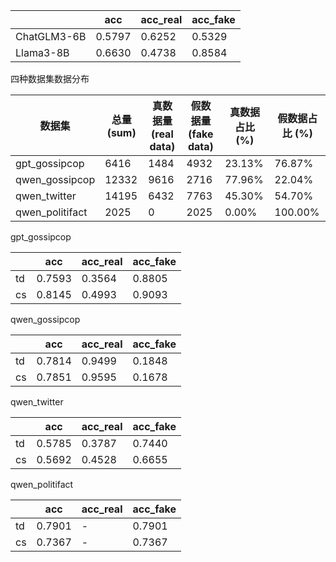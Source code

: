 |             | acc    | acc_real | acc_fake |
| ----------- | ------ | -------- | -------- |
| ChatGLM3-6B | 0.5797 | 0.6252   | 0.5329  |
| Llama3-8B   | 0.6630 | 0.4738  | 0.8584   |

四种数据集数据分布

| 数据集          | 总量 (sum) | 真数据量 (real data) | 假数据量 (fake data) | 真数据占比 (%) | 假数据占比 (%) |
| --------------- | ---------- | -------------------- | -------------------- | -------------- | -------------- |
| gpt_gossipcop   | 6416       | 1484                 | 4932                 | 23.13%         | 76.87%         |
| qwen_gossipcop  | 12332      | 9616                 | 2716                 | 77.96%         | 22.04%         |
| qwen_twitter    | 14195      | 6432                 | 7763                 | 45.30%         | 54.70%         |
| qwen_politifact | 2025       | 0                    | 2025                 | 0.00%          | 100.00%        |

gpt_gossipcop

|      | acc    | acc_real | acc_fake |
| ---- | ------ | -------- | -------- |
| td   | 0.7593 | 0.3564   | 0.8805   |
| cs   | 0.8145 | 0.4993   | 0.9093   |

qwen_gossipcop

|      | acc    | acc_real | acc_fake |
| ---- | ------ | -------- | -------- |
| td   | 0.7814 | 0.9499   | 0.1848   |
| cs   | 0.7851 | 0.9595   | 0.1678   |

qwen_twitter

|      | acc    | acc_real | acc_fake |
| ---- | ------ | -------- | -------- |
| td   | 0.5785 | 0.3787   | 0.7440   |
| cs   | 0.5692 | 0.4528   | 0.6655   |

qwen_politifact

|      | acc    | acc_real | acc_fake |
| ---- | ------ | -------- | -------- |
| td   | 0.7901 | -        | 0.7901   |
| cs   | 0.7367 | -        | 0.7367   |



